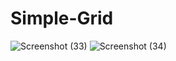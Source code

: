 # Simple-Grid
![Screenshot (33)](https://github.com/user-attachments/assets/f9ac4c0a-8901-433e-8a07-3f178ab8e378)
![Screenshot (34)](https://github.com/user-attachments/assets/1482ac39-3190-46c5-87c2-329eb225cd77)
